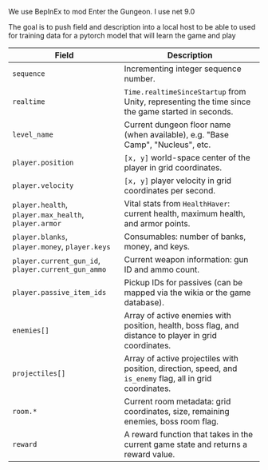 We use BepInEx to mod Enter the Gungeon.
I use net 9.0 






The goal is to push field and description into a local host to be able to used for training data 
for a pytorch model that will learn the game and play



| Field | Description |
| --- | --- |
| `sequence` | Incrementing integer sequence number. |
| `realtime` | `Time.realtimeSinceStartup` from Unity, representing the time since the game started in seconds. |
| `level_name` | Current dungeon floor name (when available), e.g. "Base Camp", "Nucleus", etc. |
| `player.position` | `[x, y]` world-space center of the player in grid coordinates. |
| `player.velocity` | `[x, y]` player velocity in grid coordinates per second. |
| `player.health`, `player.max_health`, `player.armor` | Vital stats from `HealthHaver`: current health, maximum health, and armor points. |
| `player.blanks`, `player.money`, `player.keys` | Consumables: number of banks, money, and keys. |
| `player.current_gun_id`, `player.current_gun_ammo` | Current weapon information: gun ID and ammo count. |
| `player.passive_item_ids` | Pickup IDs for passives (can be mapped via the wikia or the game database). |
| `enemies[]` | Array of active enemies with position, health, boss flag, and distance to player in grid coordinates. |
| `projectiles[]` | Array of active projectiles with position, direction, speed, and `is_enemy` flag, all in grid coordinates. |
| `room.*` | Current room metadata: grid coordinates, size, remaining enemies, boss room flag. |
| `reward` | A reward function that takes in the current game state and returns a reward value. | (Example: getting hit, killing an enemy, etc.)

